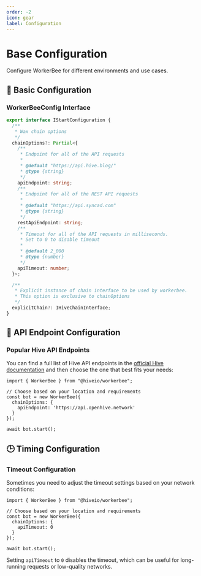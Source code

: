 ```yaml
---
order: -2
icon: gear
label: Configuration
---
```


# Base Configuration

Configure WorkerBee for different environments and use cases.

## :wrench: Basic Configuration

### WorkerBeeConfig Interface

```typescript
export interface IStartConfiguration {
  /**
   * Wax chain options
   */
  chainOptions?: Partial<{
    /**
     * Endpoint for all of the API requests
     *
     * @default "https://api.hive.blog/"
     * @type {string}
     */
    apiEndpoint: string;
    /**
     * Endpoint for all of the REST API requests
     *
     * @default "https://api.syncad.com"
     * @type {string}
     */
    restApiEndpoint: string;
    /**
     * Timeout for all of the API requests in milliseconds.
     * Set to 0 to disable timeout
     *
     * @default 2_000
     * @type {number}
     */
    apiTimeout: number;
  }>;

  /**
   * Explicit instance of chain interface to be used by workerbee.
   * This option is exclusive to chainOptions
   */
  explicitChain?: IHiveChainInterface;
}
```

## :satellite: API Endpoint Configuration

### Popular Hive API Endpoints

You can find a full list of Hive API endpoints in the [official Hive documentation](https://developers.hive.io/quickstart/#quickstart-hive-full-nodes)
and then choose the one that best fits your needs:

```typescript:highlight="5-7"
import { WorkerBee } from "@hiveio/workerbee";

// Choose based on your location and requirements
const bot = new WorkerBee({
  chainOptions: {
    apiEndpoint: 'https://api.openhive.network'
  }
});

await bot.start();
```

## :clock3: Timing Configuration

### Timeout Configuration

Sometimes you need to adjust the timeout settings based on your network conditions:

```typescript:highlight="6"
import { WorkerBee } from "@hiveio/workerbee";

// Choose based on your location and requirements
const bot = new WorkerBee({
  chainOptions: {
    apiTimeout: 0
  }
});

await bot.start();
```

Setting `apiTimeout` to `0` disables the timeout, which can be useful for long-running requests or low-quality networks.
